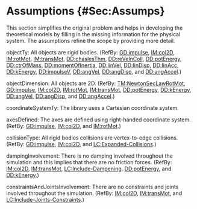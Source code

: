 # Assumptions {#Sec:Assumps}

This section simplifies the original problem and helps in developing the theoretical models by filling in the missing information for the physical system. The assumptions refine the scope by providing more detail.

<div id="assumpOT"></div>

objectTy: All objects are rigid bodies. (RefBy: [GD:impulse](./SecGDs.md#GD:impulse), [IM:col2D](./SecIMs.md#IM:col2D), [IM:rotMot](./SecIMs.md#IM:rotMot), [IM:transMot](./SecIMs.md#IM:transMot), [DD:chaslesThm](./SecDDs.md#DD:chaslesThm), [DD:reVeInColl](./SecDDs.md#DD:reVeInColl), [DD:potEnergy](./SecDDs.md#DD:potEnergy), [DD:ctrOfMass](./SecDDs.md#DD:ctrOfMass), [DD:momentOfInertia](./SecDDs.md#DD:momentOfInertia), [DD:linVel](./SecDDs.md#DD:linVel), [DD:linDisp](./SecDDs.md#DD:linDisp), [DD:linAcc](./SecDDs.md#DD:linAcc), [DD:kEnergy](./SecDDs.md#DD:kEnergy), [DD:impulseV](./SecDDs.md#DD:impulseV), [DD:angVel](./SecDDs.md#DD:angVel), [DD:angDisp](./SecDDs.md#DD:angDisp), and [DD:angAccel](./SecDDs.md#DD:angAccel).)

<div id="assumpOD"></div>

objectDimension: All objects are 2D. (RefBy: [TM:NewtonSecLawRotMot](./SecTMs.md#TM:NewtonSecLawRotMot), [GD:impulse](./SecGDs.md#GD:impulse), [IM:col2D](./SecIMs.md#IM:col2D), [IM:rotMot](./SecIMs.md#IM:rotMot), [IM:transMot](./SecIMs.md#IM:transMot), [DD:potEnergy](./SecDDs.md#DD:potEnergy), [DD:kEnergy](./SecDDs.md#DD:kEnergy), [DD:angVel](./SecDDs.md#DD:angVel), [DD:angDisp](./SecDDs.md#DD:angDisp), and [DD:angAccel](./SecDDs.md#DD:angAccel).)

<div id="assumpCST"></div>

coordinateSystemTy: The library uses a Cartesian coordinate system.

<div id="assumpAD"></div>

axesDefined: The axes are defined using right-handed coordinate system. (RefBy: [GD:impulse](./SecGDs.md#GD:impulse), [IM:col2D](./SecIMs.md#IM:col2D), and [IM:rotMot](./SecIMs.md#IM:rotMot).)

<div id="assumpCT"></div>

collisionType: All rigid bodies collisions are vertex-to-edge collisions. (RefBy: [GD:impulse](./SecGDs.md#GD:impulse), [IM:col2D](./SecIMs.md#IM:col2D), and [LC:Expanded-Collisions](./SecLCs.md#lcEC).)

<div id="assumpDI"></div>

dampingInvolvement: There is no damping involved throughout the simulation and this implies that there are no friction forces. (RefBy: [IM:col2D](./SecIMs.md#IM:col2D), [IM:transMot](./SecIMs.md#IM:transMot), [LC:Include-Dampening](./SecLCs.md#lcID), [DD:potEnergy](./SecDDs.md#DD:potEnergy), and [DD:kEnergy](./SecDDs.md#DD:kEnergy).)

<div id="assumpCAJI"></div>

constraintsAndJointsInvolvement: There are no constraints and joints involved throughout the simulation. (RefBy: [IM:col2D](./SecIMs.md#IM:col2D), [IM:transMot](./SecIMs.md#IM:transMot), and [LC:Include-Joints-Constraints](./SecLCs.md#lcIJC).)
